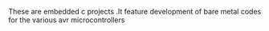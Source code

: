 These are embedded c projects .It feature development of bare metal codes for the various avr microcontrollers
